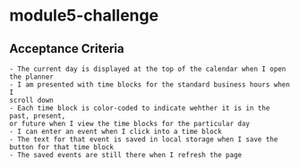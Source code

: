 # module5-challenge

## Acceptance Criteria
    - The current day is displayed at the top of the calendar when I open the planner
    - I am presented with time blocks for the standard business hours when I 
    scroll down
    - Each time block is color-coded to indicate wehther it is in the past, present,
    or future when I view the time blocks for the particular day
    - I can enter an event when I click into a time block
    - The text for that event is saved in local storage when I save the button for that time block
    - The saved events are still there when I refresh the page